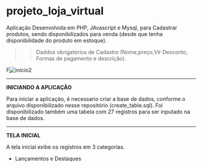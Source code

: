 # projeto_loja_virtual

Aplicação Desenvolvida em PHP, JAvascript e Mysql, para Cadastrar produtos, sendo disponibilizados para venda (desde que tenha disponibilidade do produto em estoque).

>> Daddos obrigatórios de Cadastro
(Nome,preço,Vlr Desconto, Formas de pagamento e descrição). 

 F![inicio2](https://user-images.githubusercontent.com/49642934/149069059-2a74e150-c4fd-4e7c-bdd5-5cd342277601.png)
 
-----------------------

**INICIANDO A APLICAÇÃO**

Para iniciar a aplicação, é necessario criar a base de dados, conforme o arquivo disponibilizado nesse repositório (create_table.sql).
Foi disponibilizado também uma tabela com 27 registros para ser inputado na base de dados.


-----------------------

**TELA INICIAL**

A tela inicial exibe os registros em 3 categorias. 

* Lançamentos e Destaques




